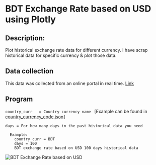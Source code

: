 # BDT Exchange Rate based on USD using Plotly #

## Description: ##

Plot historical exchange rate data for different currency. I have scrap historical data for specific currency & plot those data.

## Data collection ##

This data was collected from an online portal in real time. [Link](https://www.investing.com/currencies/usd-bdt-historical-data)


## Program ##

  ``` country_curr   = Country currency name  ``` [Example can be found in [country_currency_code.json](country_currency_code.json)] 
  
  ``` days = For how many days in the past historical data you need ```
  ``` 
    Example:
      country_curr = BDT
      days = 100
      BDT exchange rate based on USD 100 days historical data
  ```
  ![BDT Exchange Rate based on USD](Images/bdt_exchange_rate.png)
